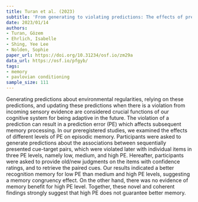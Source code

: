 ```yaml
---
title: Turan et al. (2023)
subtitle: 'From generating to violating predictions: The effects of prediction error on episodic memory'
date: 2023/01/14
authors:
- Turan, Gözem
- Ehrlich, Isabelle
- Shing, Yee Lee
- Nolden, Sophie
paper_url: https://doi.org/10.31234/osf.io/zm29a
data_url: https://osf.io/pfgyb/
tags:
- memory
- pavlovian conditioning
sample_size: 111
---
```


Generating predictions about environmental regularities, relying on these predictions, and updating these predictions when there is a violation from incoming sensory evidence are considered crucial functions of our cognitive system for being adaptive in the future. The violation of a prediction can result in a prediction error (PE) which affects subsequent memory processing. In our preregistered studies, we examined the effects of different levels of PE on episodic memory. Participants were asked to generate predictions about the associations between sequentially presented cue-target pairs, which were violated later with individual items in three PE levels, namely low, medium, and high PE. Hereafter, participants were asked to provide old/new judgments on the items with confidence ratings, and to retrieve the paired cues. Our results indicated a better recognition memory for low PE than medium and high PE levels, suggesting a memory congruency effect. On the other hand, there was no evidence of memory benefit for high PE level. Together, these novel and coherent findings strongly suggest that high PE does not guarantee better memory.
